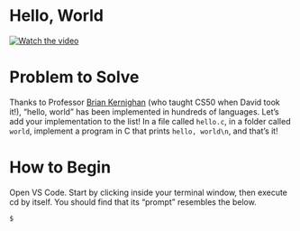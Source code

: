 # Hello, World

[![Watch the video](https://img.youtube.com/vi/ufB53UE2Cvo/0.jpg)](https://www.youtube.com/watch?v=ufB53UE2Cvo&t=103s)

# Problem to Solve
Thanks to Professor [Brian Kernighan](https://en.wikipedia.org/wiki/Brian_Kernighan) (who taught CS50 when David took it!), “hello, world” has been implemented in hundreds of languages. Let’s add your implementation to the list!
In a file called `hello.c`, in a folder called `world`, implement a program in C that prints `hello, world\n`, and that’s it!

# How to Begin

Open VS Code.
Start by clicking inside your terminal window, then execute cd by itself. You should find that its “prompt” resembles the below.
```
$
```
